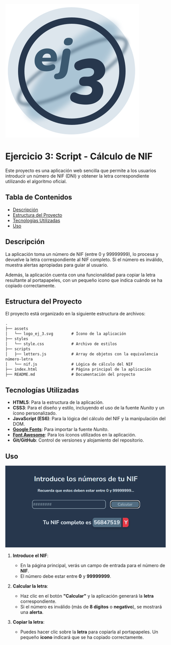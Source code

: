 ![Logo de la aplicación](./assets/logo_ej_3.svg)

# Ejercicio 3: Script - Cálculo de NIF 

Este proyecto es una aplicación web sencilla que permite a los usuarios introducir un número de NIF (DNI) y obtener la letra correspondiente utilizando el algoritmo oficial.

## Tabla de Contenidos

- [Descripción](#descripción)
- [Estructura del Proyecto](#estructura-del-proyecto)
- [Tecnologías Utilizadas](#tecnologías-utilizadas)
- [Uso](#uso)

## Descripción

La aplicación toma un número de NIF (entre 0 y 99999999), lo procesa y devuelve la letra correspondiente al NIF completo. Si el número es inválido, muestra alertas apropiadas para guiar al usuario.

Además, la aplicación cuenta con una funcionalidad para copiar la letra resultante al portapapeles, con un pequeño icono que indica cuándo se ha copiado correctamente.

## Estructura del Proyecto

El proyecto está organizado en la siguiente estructura de archivos:

```plaintext
.
├── assets
│   └── logo_ej_3.svg        # Ícono de la aplicación
├── styles
│   └── style.css            # Archivo de estilos
├── scripts
│   ├── letters.js           # Array de objetos con la equivalencia número-letra
│   └── nif.js               # Lógica de cálculo del NIF
├── index.html               # Página principal de la aplicación
├── README.md                # Documentación del proyecto
```

## Tecnologías Utilizadas

- **HTML5**: Para la estructura de la aplicación.
- **CSS3**: Para el diseño y estilo, incluyendo el uso de la fuente _Nunito_ y un ícono personalizado.
- **JavaScript (ES6)**: Para la lógica del cálculo del NIF y la manipulación del DOM.
- **[Google Fonts](https://fonts.google.com/)**: Para importar la fuente _Nunito_.
- **[Font Awesome](https://fontawesome.com/)**: Para los íconos utilizados en la aplicación.
- **Git/GitHub**: Control de versiones y alojamiento del repositorio.

## Uso

![Preview de la web-app](./assets/image.png)


1. **Introduce el NIF**:

   - En la página principal, verás un campo de entrada para el número de **NIF**.
   - El número debe estar entre **0** y **99999999**.

2. **Calcular la letra**:

   - Haz clic en el botón **"Calcular"** y la aplicación generará la **letra** correspondiente.
   - Si el número es inválido (más de **8 dígitos** o **negativo**), se mostrará una **alerta**.

3. **Copiar la letra**:
   - Puedes hacer clic sobre la **letra** para copiarla al portapapeles. Un pequeño **icono** indicará que se ha copiado correctamente.
